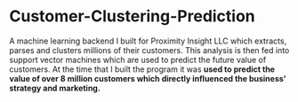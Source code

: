 # Customer-Clustering-Prediction

A machine learning backend I built for Proximity Insight LLC which extracts, parses and clusters millions of their customers. This analysis is then fed into support vector machines which are used to predict the future value of customers. At the time that I built the program it was __used to predict the value of over 8 million customers which directly influenced the business' strategy and marketing.__
